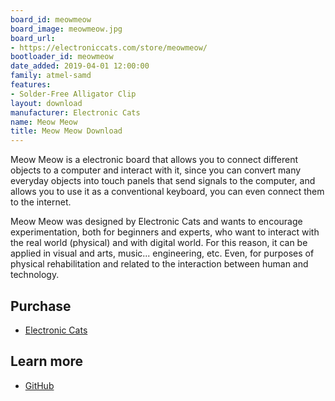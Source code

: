 ```yaml
---
board_id: meowmeow
board_image: meowmeow.jpg
board_url:
- https://electroniccats.com/store/meowmeow/
bootloader_id: meowmeow
date_added: 2019-04-01 12:00:00
family: atmel-samd
features:
- Solder-Free Alligator Clip
layout: download
manufacturer: Electronic Cats
name: Meow Meow
title: Meow Meow Download
---
```


Meow Meow is a electronic board that allows you to connect different objects to a computer and interact with it, since you can convert many everyday objects into touch panels that send signals to the computer, and allows you to use it as a conventional keyboard, you can even connect them to the internet.

Meow Meow was designed by Electronic Cats and wants to encourage experimentation, both for beginners and experts, who want to interact with the real world (physical) and with digital world. For this reason, it can be applied in visual and arts, music... engineering, etc. Even, for purposes of physical rehabilitation and related to the interaction between human and technology.

## Purchase

* [Electronic Cats](https://electroniccats.com/producto/meowmeow/)

## Learn more

* [GitHub](https://github.com/ElectronicCats/MeowMeow)
